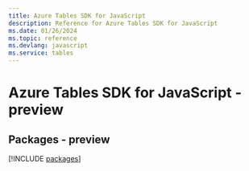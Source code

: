 ```yaml
---
title: Azure Tables SDK for JavaScript
description: Reference for Azure Tables SDK for JavaScript
ms.date: 01/26/2024
ms.topic: reference
ms.devlang: javascript
ms.service: tables
---
```

# Azure Tables SDK for JavaScript - preview
## Packages - preview
[!INCLUDE [packages](tables-index.md)]